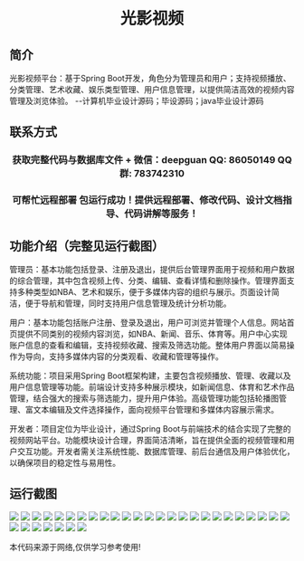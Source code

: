 <p><h1 align="center">光影视频</h1></p>

## 简介
光影视频平台：基于Spring Boot开发，角色分为管理员和用户；支持视频播放、分类管理、艺术收藏、娱乐类型管理、用户信息管理，以提供简洁高效的视频内容管理及浏览体验。    --计算机毕业设计源码；毕设源码；java毕业设计源码


## 联系方式
<p><h3 align="center">获取完整代码与数据库文件 + 微信：deepguan QQ: 86050149 QQ群: 783742310</h3></p>
<p><h3 align="center">可帮忙远程部署 包运行成功！提供远程部署、修改代码、设计文档指导、代码讲解等服务！</h3></p>

## 功能介绍（完整见运行截图）
管理员：基本功能包括登录、注册及退出，提供后台管理界面用于视频和用户数据的综合管理，其中包含视频上传、分类、编辑、查看详情和删除操作。管理界面支持多种类型如NBA、艺术和娱乐，便于多媒体内容的组织与展示。页面设计简洁，便于导航和管理，同时支持用户信息管理及统计分析功能。

用户：基本功能包括账户注册、登录及退出，用户可浏览并管理个人信息。网站首页提供不同类别的视频内容浏览，如NBA、新闻、音乐、体育等。用户中心实现账户信息的查看和编辑，支持视频收藏、搜索及筛选功能。整体用户界面以简易操作为导向，支持多媒体内容的分类观看、收藏和管理等操作。

系统功能：项目采用Spring Boot框架构建，主要包含视频播放、管理、收藏以及用户信息管理等功能。前端设计支持多种展示模块，如新闻信息、体育和艺术作品管理，结合强大的搜索与筛选能力，提升用户体验。高级管理功能包括轮播图管理、富文本编辑及文件选择操作，面向视频平台管理和多媒体内容展示需求。

开发者：项目定位为毕业设计，通过Spring Boot与前端技术的结合实现了完整的视频网站平台。功能模块设计合理，界面简洁清晰，旨在提供全面的视频管理和用户交互功能。开发者需关注系统性能、数据库管理、前后台通信及用户体验优化，以确保项目的稳定性与易用性。


## 运行截图
![](img/001.jpg)
![](img/002.jpg)
![](img/003.jpg)
![](img/004.jpg)
![](img/005.jpg)
![](img/006.jpg)
![](img/007.jpg)
![](img/008.jpg)
![](img/009.jpg)
![](img/010.jpg)
![](img/011.jpg)
![](img/012.jpg)
![](img/013.jpg)
![](img/014.jpg)
![](img/015.jpg)
![](img/016.jpg)
![](img/017.jpg)
![](img/018.jpg)
![](img/019.jpg)
![](img/020.jpg)
![](img/021.jpg)
![](img/022.jpg)
![](img/023.jpg)
![](img/024.jpg)
![](img/025.jpg)
![](img/026.jpg)
![](img/027.jpg)
![](img/028.jpg)
![](img/029.jpg)
![](img/030.jpg)
![](img/031.jpg)
![](img/032.jpg)

<p>本代码来源于网络,仅供学习参考使用!</p>
